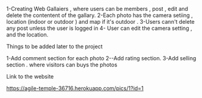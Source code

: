 1-Creating Web Gallaiers , where users can be members , post , edit and  delete the contentent of the gallary.
2-Each photo has the camera setiing , location (indoor or outdoor ) and map if it's outdoor .
3-Users cann't delete any post unless the user is logged in
4- User can edit the camera setting , and the location.

Things to be added later to the project

1-Add comment section for each photo
2--Add rating section.
3-Add selling section . where visitors can buys the photos



Link to the website

https://agile-temple-36716.herokuapp.com/pics/1?id=1
